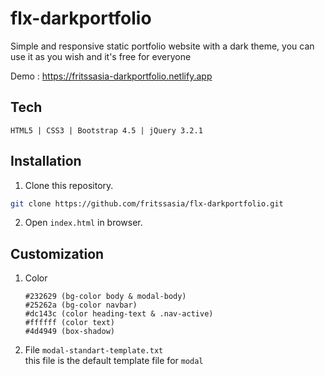 # flx-darkportfolio
<!-- ![flx-darkportfolio](https://github.com/fritssasia/flx-darkportfolio/blob/master/screenshot-preview.png?raw=true) -->

Simple and responsive static portfolio website with a dark theme,
you can use it as you wish and it's free for everyone

Demo : https://fritssasia-darkportfolio.netlify.app

## Tech
```
HTML5 | CSS3 | Bootstrap 4.5 | jQuery 3.2.1
```
## Installation
1. Clone this repository.
```bash
git clone https://github.com/fritssasia/flx-darkportfolio.git
```
2. Open ```index.html``` in browser.

## Customization
1. Color
   ```
   #232629 (bg-color body & modal-body)
   #25262a (bg-color navbar)
   #dc143c (color heading-text & .nav-active)
   #ffffff (color text)
   #4d4949 (box-shadow)
   ```
   

2. File ```modal-standart-template.txt```<br>
   this file is the default template file for ```modal```